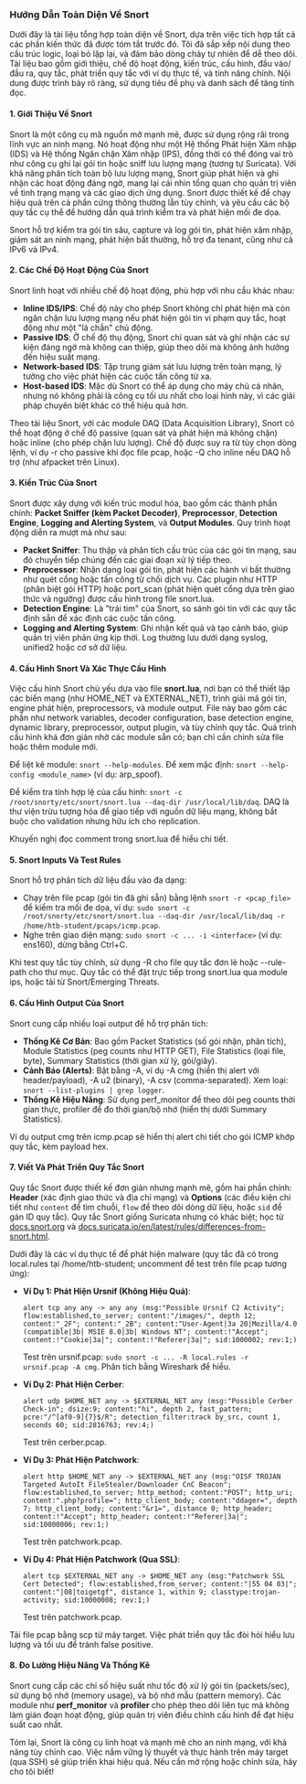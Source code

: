 ### Hướng Dẫn Toàn Diện Về Snort

Dưới đây là tài liệu tổng hợp toàn diện về Snort, dựa trên việc tích hợp tất cả các phần kiến thức đã được tóm tắt trước đó. Tôi đã sắp xếp nội dung theo cấu trúc logic, loại bỏ lặp lại, và đảm bảo dòng chảy tự nhiên để dễ theo dõi. Tài liệu bao gồm giới thiệu, chế độ hoạt động, kiến trúc, cấu hình, đầu vào/đầu ra, quy tắc, phát triển quy tắc với ví dụ thực tế, và tính năng chính. Nội dung được trình bày rõ ràng, sử dụng tiêu đề phụ và danh sách để tăng tính đọc.

#### 1. Giới Thiệu Về Snort
Snort là một công cụ mã nguồn mở mạnh mẽ, được sử dụng rộng rãi trong lĩnh vực an ninh mạng. Nó hoạt động như một Hệ thống Phát hiện Xâm nhập (IDS) và Hệ thống Ngăn chặn Xâm nhập (IPS), đồng thời có thể đóng vai trò như công cụ ghi lại gói tin hoặc sniff lưu lượng mạng (tương tự Suricata). Với khả năng phân tích toàn bộ lưu lượng mạng, Snort giúp phát hiện và ghi nhận các hoạt động đáng ngờ, mang lại cái nhìn tổng quan cho quản trị viên về tình trạng mạng và các giao dịch ứng dụng. Snort được thiết kế để chạy hiệu quả trên cả phần cứng thông thường lẫn tùy chỉnh, và yêu cầu các bộ quy tắc cụ thể để hướng dẫn quá trình kiểm tra và phát hiện mối đe dọa.

Snort hỗ trợ kiểm tra gói tin sâu, capture và log gói tin, phát hiện xâm nhập, giám sát an ninh mạng, phát hiện bất thường, hỗ trợ đa tenant, cũng như cả IPv6 và IPv4.

#### 2. Các Chế Độ Hoạt Động Của Snort
Snort linh hoạt với nhiều chế độ hoạt động, phù hợp với nhu cầu khác nhau:
- **Inline IDS/IPS**: Chế độ này cho phép Snort không chỉ phát hiện mà còn ngăn chặn lưu lượng mạng nếu phát hiện gói tin vi phạm quy tắc, hoạt động như một "lá chắn" chủ động.
- **Passive IDS**: Ở chế độ thụ động, Snort chỉ quan sát và ghi nhận các sự kiện đáng ngờ mà không can thiệp, giúp theo dõi mà không ảnh hưởng đến hiệu suất mạng.
- **Network-based IDS**: Tập trung giám sát lưu lượng trên toàn mạng, lý tưởng cho việc phát hiện các cuộc tấn công từ xa.
- **Host-based IDS**: Mặc dù Snort có thể áp dụng cho máy chủ cá nhân, nhưng nó không phải là công cụ tối ưu nhất cho loại hình này, vì các giải pháp chuyên biệt khác có thể hiệu quả hơn.

Theo tài liệu Snort, với các module DAQ (Data Acquisition Library), Snort có thể hoạt động ở chế độ passive (quan sát và phát hiện mà không chặn) hoặc inline (cho phép chặn lưu lượng). Chế độ được suy ra từ tùy chọn dòng lệnh, ví dụ -r cho passive khi đọc file pcap, hoặc -Q cho inline nếu DAQ hỗ trợ (như afpacket trên Linux).

#### 3. Kiến Trúc Của Snort
Snort được xây dựng với kiến trúc modul hóa, bao gồm các thành phần chính: **Packet Sniffer (kèm Packet Decoder)**, **Preprocessor**, **Detection Engine**, **Logging and Alerting System**, và **Output Modules**. Quy trình hoạt động diễn ra mượt mà như sau:
- **Packet Sniffer**: Thu thập và phân tích cấu trúc của các gói tin mạng, sau đó chuyển tiếp chúng đến các giai đoạn xử lý tiếp theo.
- **Preprocessor**: Nhận dạng loại gói tin, phát hiện các hành vi bất thường như quét cổng hoặc tấn công từ chối dịch vụ. Các plugin như HTTP (phân biệt gói HTTP) hoặc port_scan (phát hiện quét cổng dựa trên giao thức và ngưỡng) được cấu hình trong file snort.lua.
- **Detection Engine**: Là "trái tim" của Snort, so sánh gói tin với các quy tắc định sẵn để xác định các cuộc tấn công.
- **Logging and Alerting System**: Ghi nhận kết quả và tạo cảnh báo, giúp quản trị viên phản ứng kịp thời. Log thường lưu dưới dạng syslog, unified2 hoặc cơ sở dữ liệu.

#### 4. Cấu Hình Snort Và Xác Thực Cấu Hình
Việc cấu hình Snort chủ yếu dựa vào file **snort.lua**, nơi bạn có thể thiết lập các biến mạng (như HOME_NET và EXTERNAL_NET), trình giải mã gói tin, engine phát hiện, preprocessors, và module output. File này bao gồm các phần như network variables, decoder configuration, base detection engine, dynamic library, preprocessor, output plugin, và tùy chỉnh quy tắc. Quá trình cấu hình khá đơn giản nhờ các module sẵn có; bạn chỉ cần chỉnh sửa file hoặc thêm module mới.

Để liệt kê module: `snort --help-modules`. Để xem mặc định: `snort --help-config <module_name>` (ví dụ: arp_spoof).

Để kiểm tra tính hợp lệ của cấu hình: `snort -c /root/snorty/etc/snort/snort.lua --daq-dir /usr/local/lib/daq`. DAQ là thư viện trừu tượng hóa để giao tiếp với nguồn dữ liệu mạng, không bắt buộc cho validation nhưng hữu ích cho replication.

Khuyến nghị đọc comment trong snort.lua để hiểu chi tiết.

#### 5. Snort Inputs Và Test Rules
Snort hỗ trợ phân tích dữ liệu đầu vào đa dạng:
- Chạy trên file pcap (gói tin đã ghi sẵn) bằng lệnh `snort -r <pcap_file>` để kiểm tra mối đe dọa, ví dụ: `sudo snort -c /root/snorty/etc/snort/snort.lua --daq-dir /usr/local/lib/daq -r /home/htb-student/pcaps/icmp.pcap`.
- Nghe trên giao diện mạng: `sudo snort -c ... -i <interface>` (ví dụ: ens160), dừng bằng Ctrl+C.

Khi test quy tắc tùy chỉnh, sử dụng -R cho file quy tắc đơn lẻ hoặc --rule-path cho thư mục. Quy tắc có thể đặt trực tiếp trong snort.lua qua module ips, hoặc tải từ Snort/Emerging Threats.

#### 6. Cấu Hình Output Của Snort
Snort cung cấp nhiều loại output để hỗ trợ phân tích:
- **Thống Kê Cơ Bản**: Bao gồm Packet Statistics (số gói nhận, phân tích), Module Statistics (peg counts như HTTP GET), File Statistics (loại file, byte), Summary Statistics (thời gian xử lý, gói/giây).
- **Cảnh Báo (Alerts)**: Bật bằng -A, ví dụ -A cmg (hiển thị alert với header/payload), -A u2 (binary), -A csv (comma-separated). Xem loại: `snort --list-plugins | grep logger`.
- **Thống Kê Hiệu Năng**: Sử dụng perf_monitor để theo dõi peg counts thời gian thực, profiler để đo thời gian/bộ nhớ (hiển thị dưới Summary Statistics).

Ví dụ output cmg trên icmp.pcap sẽ hiển thị alert chi tiết cho gói ICMP khớp quy tắc, kèm payload hex.

#### 7. Viết Và Phát Triển Quy Tắc Snort
Quy tắc Snort được thiết kế đơn giản nhưng mạnh mẽ, gồm hai phần chính: **Header** (xác định giao thức và địa chỉ mạng) và **Options** (các điều kiện chi tiết như `content` để tìm chuỗi, `flow` để theo dõi dòng dữ liệu, hoặc `sid` để gán ID quy tắc). Quy tắc Snort giống Suricata nhưng có khác biệt; học từ [docs.snort.org](https://docs.snort.org/) và [docs.suricata.io/en/latest/rules/differences-from-snort.html](https://docs.suricata.io/en/latest/rules/differences-from-snort.html).

Dưới đây là các ví dụ thực tế để phát hiện malware (quy tắc đã có trong local.rules tại /home/htb-student; uncomment để test trên file pcap tương ứng):

- **Ví Dụ 1: Phát Hiện Ursnif (Không Hiệu Quả)**:  
  ```
  alert tcp any any -> any any (msg:"Possible Ursnif C2 Activity"; flow:established,to_server; content:"/images/", depth 12; content:"_2F"; content:"_2B"; content:"User-Agent|3a 20|Mozilla/4.0 (compatible|3b| MSIE 8.0|3b| Windows NT"; content:!"Accept"; content:!"Cookie|3a|"; content:!"Referer|3a|"; sid:1000002; rev:1;)
  ```
  Test trên ursnif.pcap: `sudo snort -c ... -R local.rules -r ursnif.pcap -A cmg`. Phân tích bằng Wireshark để hiểu.

- **Ví Dụ 2: Phát Hiện Cerber**:  
  ```
  alert udp $HOME_NET any -> $EXTERNAL_NET any (msg:"Possible Cerber Check-in"; dsize:9; content:"hi", depth 2, fast_pattern; pcre:"/^[af0-9]{7}$/R"; detection_filter:track by_src, count 1, seconds 60; sid:2816763; rev:4;)
  ```
  Test trên cerber.pcap.

- **Ví Dụ 3: Phát Hiện Patchwork**:  
  ```
  alert http $HOME_NET any -> $EXTERNAL_NET any (msg:"OISF TROJAN Targeted AutoIt FileStealer/Downloader CnC Beacon"; flow:established,to_server; http_method; content:"POST"; http_uri; content:".php?profile="; http_client_body; content:"ddager=", depth 7; http_client_body; content:"&r1=", distance 0; http_header; content:!"Accept"; http_header; content:!"Referer|3a|"; sid:10000006; rev:1;)
  ```
  Test trên patchwork.pcap.

- **Ví Dụ 4: Phát Hiện Patchwork (Qua SSL)**:  
  ```
  alert tcp $EXTERNAL_NET any -> $HOME_NET any (msg:"Patchwork SSL Cert Detected"; flow:established,from_server; content:"|55 04 03|"; content:"|08|toigetgf", distance 1, within 9; classtype:trojan-activity; sid:10000008; rev:1;)
  ```
  Test trên patchwork.pcap.

Tải file pcap bằng scp từ máy target. Việc phát triển quy tắc đòi hỏi hiểu lưu lượng và tối ưu để tránh false positive.

#### 8. Đo Lường Hiệu Năng Và Thống Kê
Snort cung cấp các chỉ số hiệu suất như tốc độ xử lý gói tin (packets/sec), sử dụng bộ nhớ (memory usage), và bộ nhớ mẫu (pattern memory). Các module như **perf_monitor** và **profiler** cho phép theo dõi liên tục mà không làm gián đoạn hoạt động, giúp quản trị viên điều chỉnh cấu hình để đạt hiệu suất cao nhất.

Tóm lại, Snort là công cụ linh hoạt và mạnh mẽ cho an ninh mạng, với khả năng tùy chỉnh cao. Việc nắm vững lý thuyết và thực hành trên máy target (qua SSH) sẽ giúp triển khai hiệu quả. Nếu cần mở rộng hoặc chỉnh sửa, hãy cho tôi biết!
